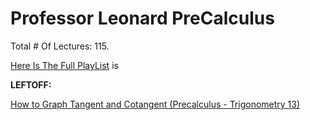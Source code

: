 # Professor Leonard PreCalculus

Total # Of Lectures: 115.

[Here Is The Full PlayList](https://www.youtube.com/playlist?list=PLDesaqWTN6ESsmwELdrzhcGiRhk5DjwLP)
is

**LEFTOFF:**

[How to Graph Tangent and Cotangent (Precalculus - Trigonometry 13)](https://www.youtube.com/watch?v=8eMEBrPYJ0I)
